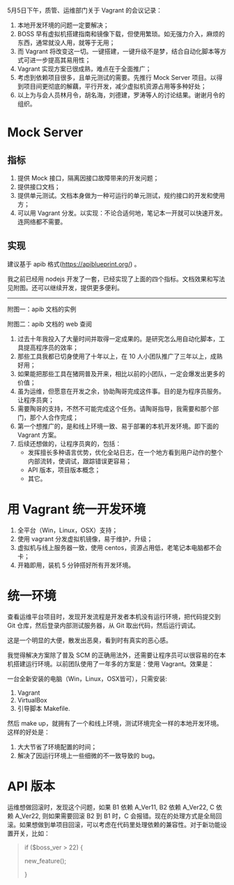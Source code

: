 5月5日下午，质管、运维部门关于 Vagrant 的会议记录：

1. 本地开发环境的问题一定要解决；
2. BOSS 早有虚拟机搭建指南和镜像下载，但使用繁琐。如无强力介入，麻烦的东西，通常就没人用，就等于无用；
3. 而 Vagrant 将改变这一切。一键搭建，一键升级不是梦，结合自动化脚本等方式可进一步提高其易用性；
4. Vagrant 实现方案已很成熟，难点在于全面推广；
3. 考虑到依赖项目很多，且单元测试的需要。先推行 Mock Server 项目。以得到项目间更彻底的解藕，平行开发，减少虚拟机资源占用等多种好处；
4. 以上为与会人员林月令，胡名海，刘德建，罗涛等人的讨论结果。谢谢月令的组织。


# Mock Server

## 指标

1. 提供 Mock 接口，隔离因接口故障带来的开发问题；
2. 提供接口文档；
3. 提供单元测试。文档本身做为一种可运行的单元测试，规约接口的开发和使用方；
4. 可以用 Vagrant 分发。以实现：不论合适何地，笔记本一开就可以快速开发。连网络都不需要。

## 实现

建议基于 apib 格式(https://apiblueprint.org/) 。

我之前已经用 nodejs 开发了一套，已经实现了上面的四个指标。文档效果和写法见附图。还可以继续开发，提供更多便利。

---
附图一：apib 文档的实例

附图二：apib 文档的 web 查阅










1. 过去十年我投入了大量时间并取得一定成果的。是研究怎么用自动化脚本，工具提高程序员的效率；
2. 那些工具我都已切身使用了十年以上，在 10 人小团队推广了三年以上，成熟好用；
3. 如果能把那些工具在猪网普及开来，相比以前的小团队，一定会爆发出更多的价值；
4. 虽为运维，但愿意在开发之余，协助陶哥完成这件事。目的是为程序员服务。让程序员爽；
5. 需要陶哥的支持，不然不可能完成这个任务。请陶哥指导，我需要和那个部门，那个人合作完成；
6. 第一个想推广的，是和线上环境一致、易于部署的本机开发环境。即下面的 Vagrant 方案。
7. 后续还想做的，让程序员爽的，包括：
	- 发挥擅长多种语言优势，优化全站日志，在一个地方看到用户动作的整个内部流转，使调试，跟踪错误更容易；
	- API 版本，项目版本概念；
	- 其它。

	

# 用 Vagrant 统一开发环境

1. 全平台（Win，Linux，OSX）支持；
2. 使用 vagrant 分发虚拟机镜像，易于维护，升级；
3. 虚拟机与线上服务器一致，使用 centos，资源占用低，老笔记本电脑都不会卡；
4. 开箱即用，装机 5 分钟搭好所有开发环境。

# 统一环境

查看运维平台项目时，发现开发流程是开发者本机没有运行环境，把代码提交到 Git 仓库，然后登录内部测试服务器，从 Git 取出代码，然后运行调试。

这是一个明显的大便，散发出恶臭，看到时有真实的恶心感。

我觉得解决方案除了普及 SCM 的正确用法外，还需要让程序员可以很容易的在本机搭建运行环境。以前团队使用了一年多的方案是：使用 Vagrant。效果是：

一台全新安装的电脑（Win，Linux，OSX皆可），只需安装:

1. Vagrant
2. VirtualBox
3. 引导脚本 Makefile.

然后 make up，就拥有了一个和线上环境，测试环境完全一样的本地开发环境。
这样的好处是：

1. 大大节省了环境配置的时间；
2. 解决了因运行环境上一些细微的不一致导致的 bug。


# API 版本

运维想做回滚时，发现这个问题，如果 B1 依赖 A_Ver11, B2 依赖 A_Ver22, C 依赖 A_Ver22, 则如果需要回滚 B2 到 B1 时，C 会报错。现在的处理方式是全局回滚。如果想做到单项目回滚，可以考虑在代码里处理依赖的兼容性。对于新功能设置开关，比如：

> if ($boss_ver > 22) {
> 
>   new_feature();
> 
> }